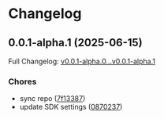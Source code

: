 # Changelog

## 0.0.1-alpha.1 (2025-06-15)

Full Changelog: [v0.0.1-alpha.0...v0.0.1-alpha.1](https://github.com/BoomchainLabs/Chonk9k-suite/compare/v0.0.1-alpha.0...v0.0.1-alpha.1)

### Chores

* sync repo ([7f13387](https://github.com/BoomchainLabs/Chonk9k-suite/commit/7f133875a626dc248302781a35584f0a609da3c0))
* update SDK settings ([0870237](https://github.com/BoomchainLabs/Chonk9k-suite/commit/0870237ec377b45ee97637a8f153c7e3bdf06091))
